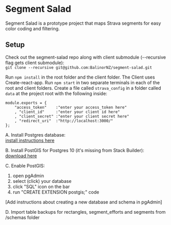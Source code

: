 # Segment Salad

Segment Salad is a prototype project that maps Strava segments for easy color coding and filtering.

## Setup

Check out the segment-salad repo along with client submodule (--recursive flag gets client submodule):  
`git clone --recursive git@github.com:BalinorNZ/segment-salad.git`

Run `npm install` in the root folder and the client folder.
The Client uses Create-react-app. Run `npm start` in two separate terminals in each of the
root and client folders. Create a file called `strava_config` in a folder called `data` at the project root with the following inside:
```
module.exports = {
    "access_token"    :"enter your access_token here"
    , "client_id"     :"enter your client id here"
    , "client_secret" :"enter your client secret here"
    , "redirect_uri"  :"http://localhost:3000/"
};
```

A. Install Postgres database:  
[install instructions here](http://duspviz.mit.edu/tutorials/intro-postgis.php)  

B. Install PostGIS for Postgres 10 (it's missing from Stack Builder):  
[download here](http://download.osgeo.org/postgis/windows/pg10/)

C. Enable PostGIS:
1. open pgAdmin
2. select (click) your database
3. click "SQL" icon on the bar
4. run "CREATE EXTENSION postgis;" code

[Add instructions about creating a new database and schema in pgAdmin]

D. Import table backups for rectangles, segment_efforts and segments from /schemas folder